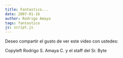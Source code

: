 ```yaml
---
title: Fantastico...
date: 2007-01-16
author: Rodrigo Amaya
tags: fantastico
js: script.js
---
```


Deseo compartir el gusto de ver este video con ustedes:

Copyleft Rodrigo S. Amaya C. y el staff del Sr.
      Byte